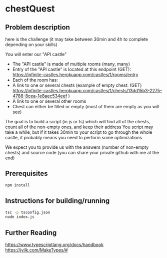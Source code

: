 # chestQuest

## Problem description

here is the challenge (it may take between 30min and 4h to complete depending on your skills)

You will enter our "API castle"
- The "API castle" is made of multiple rooms (many, many)
- Entry of the "API castle" is located at this endpoint (GET): https://infinite-castles.herokuapp.com/castles/1/rooms/entry
- Each of the room has:
- A link to one or several chests (example of empty chest: (GET) https://infinite-castles.herokuapp.com/castles/1/chests/13dd15b3-2275-4788-8cea-1e8aec534eef )
- A link to one or several other rooms
- Chest can either be filled or empty (most of them are empty as you will see)

The goal is to build a script (in js or ts) which will find all of the chests, count all of the non-empty ones, and keep their address
You script may take a while, but if it takes 30min to your script to go through the whole castle, it probably means you need to perform some optimizations

We expect you to provide us with the answers (number of non-empty chests) and source code (you can share your private github with me at the end)

## Prerequisites

```bash
npm install
```

## Instructions for building/running

```bash
tsc -p tsconfig.json
node index.js
```


## Further Reading
https://www.typescriptlang.org/docs/handbook
https://jvilk.com/MakeTypes/#
